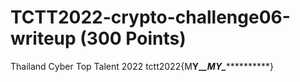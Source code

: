 # TCTT2022-crypto-challenge06-writeup (300 Points)
Thailand Cyber Top Talent 2022
tctt2022{M**Y_******_M*Y_*************}



